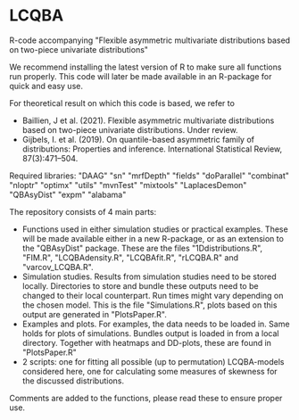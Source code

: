 # LCQBA
R-code accompanying "Flexible asymmetric multivariate distributions based on two-piece univariate distributions"

We recommend installing the latest version of R to make sure all functions run properly. This code will later be made available in an R-package for quick and easy use.

For theoretical result on which this code is based, we refer to
  - Baillien, J et al. (2021). Flexible asymmetric multivariate distributions based on two-piece univariate distributions. Under review.
  - Gijbels, I. et al. (2019). On quantile-based asymmetric family of distributions: Properties and inference. International Statistical Review, 87(3):471–504.

Required libraries:
  "DAAG"
  "sn"
  "mrfDepth"
  "fields"
  "doParallel"
  "combinat"
  "nloptr"
  "optimx"
  "utils"
  "mvnTest"
  "mixtools"
  "LaplacesDemon"
  "QBAsyDist"
  "expm"
  "alabama"
  
The repository consists of 4 main parts:
  - Functions used in either simulation studies or practical examples. These will be made available either in a new R-package, or as an extension to the "QBAsyDist" package. These are the files "1Ddistributions.R", "FIM.R", "LCQBAdensity.R", "LCQBAfit.R", "rLCQBA.R" and "varcov_LCQBA.R".
  - Simulation studies. Results from simulation studies need to be stored locally. Directories to store and bundle these outputs need to be changed to their local counterpart. Run times might vary depending on the chosen model. This is the file "Simulations.R", plots based on this output are generated in "PlotsPaper.R".
  - Examples and plots. For examples, the data needs to be loaded in. Same holds for plots of simulations. Bundles output is loaded in from a local directory. Together with heatmaps and DD-plots, these are found in "PlotsPaper.R"
  - 2 scripts: one for fitting all possible (up to permutation) LCQBA-models considered here, one for calculating some measures of skewness for the discussed distributions. 

Comments are added to the functions, please read these to ensure proper use.
